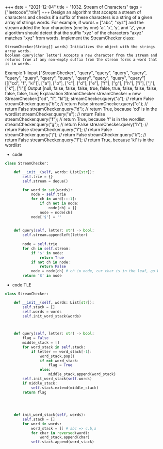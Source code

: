 +++ 
date = "2021-12-04"
title = "1032. Stream of Characters"
tags = ["leetcode","trie"]
+++
Design an algorithm that accepts a stream of characters and checks if a suffix of these characters is a string of a given array of strings words.
For example, if words = ["abc", "xyz"] and the stream added the four characters (one by one) 'a', 'x', 'y', and 'z', your algorithm should detect that the suffix "xyz" of the characters "axyz" matches "xyz" from words.
Implement the StreamChecker class:

	StreamChecker(String[] words) Initializes the object with the strings array words.
	boolean query(char letter) Accepts a new character from the stream and returns true if any non-empty suffix from the stream forms a word that is in words. 
Example 1:
Input ["StreamChecker", "query", "query", "query", "query", "query", "query", "query", "query", "query", "query", "query", "query"] [[["cd", "f", "kl"]], ["a"], ["b"], ["c"], ["d"], ["e"], ["f"], ["g"], ["h"], ["i"], ["j"], ["k"], ["l"]] Output [null, false, false, false, true, false, true, false, false, false, false, false, true] Explanation StreamChecker streamChecker = new StreamChecker(["cd", "f", "kl"]); streamChecker.query("a"); // return False streamChecker.query("b"); // return False streamChecker.query("c"); // return False streamChecker.query("d"); // return True, because 'cd' is in the wordlist streamChecker.query("e"); // return False streamChecker.query("f"); // return True, because 'f' is in the wordlist streamChecker.query("g"); // return False streamChecker.query("h"); // return False streamChecker.query("i"); // return False streamChecker.query("j"); // return False streamChecker.query("k"); // return False streamChecker.query("l"); // return True, because 'kl' is in the wordlist
- code
```py
class StreamChecker:

    def __init__(self, words: List[str]):
        self.trie = {}
        self.stream = deque()

        for word in set(words):
            node = self.trie
            for ch in word[::-1]:
                if ch not in node:
                    node[ch] = {}
                node = node[ch]
            node['$'] = ''
        
        
    def query(self, letter: str) -> bool:
        self.stream.appendleft(letter)
        
        node = self.trie
        for ch in self.stream:
            if '$' in node:
                return True
            if not ch in node:
                return False
            node = node[ch] # ch in node, cur char is in the leaf, go back
        return '$' in node
```
- code  TLE
```py
class StreamChecker:

    def __init__(self, words: List[str]):
        self.stack = []
        self.words = words
        self.init_word_stack(words)

        

    def query(self, letter: str) -> bool:
        flag = False
        middle_stack = []
        for word_stack in self.stack:
            if letter == word_stack[-1]:
                word_stack.pop()
                if not word_stack:
                    flag = True
                else:
                    middle_stack.append(word_stack)
        self.init_word_stack(self.words)
        if middle_stack:
            self.stack.extend(middle_stack)
        return flag
        
            
        
                
    def init_word_stack(self, words):
        self.stack = []
        for word in words:
            word_stack = [] # abc => c,b,a
            for char in reversed(word):
                word_stack.append(char)
            self.stack.append(word_stack)    
```
